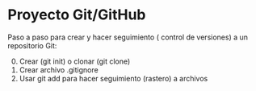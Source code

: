 # Proyecto Git/GitHub

Paso a paso para crear y hacer seguimiento ( control de versiones) a un repositorio Git:

0. Crear (git init) o clonar (git clone)
1. Crear archivo .gitignore
2. Usar git add para hacer seguimiento (rastero) a archivos